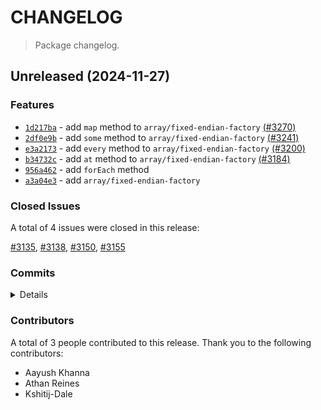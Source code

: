 # CHANGELOG

> Package changelog.

<section class="release" id="unreleased">

## Unreleased (2024-11-27)

<section class="features">

### Features

-   [`1d217ba`](https://github.com/stdlib-js/stdlib/commit/1d217bad1d35210a57d65c8be67c596815589082) - add `map` method to `array/fixed-endian-factory` [(#3270)](https://github.com/stdlib-js/stdlib/pull/3270)
-   [`2df0e9b`](https://github.com/stdlib-js/stdlib/commit/2df0e9bb08b8ad1c573b7c2383ef39e492dd5436) - add `some` method to `array/fixed-endian-factory` [(#3241)](https://github.com/stdlib-js/stdlib/pull/3241)
-   [`e3a2173`](https://github.com/stdlib-js/stdlib/commit/e3a2173a24bd8634f333cace626fc2d71740ebd3) - add `every` method to `array/fixed-endian-factory` [(#3200)](https://github.com/stdlib-js/stdlib/pull/3200)
-   [`b34732c`](https://github.com/stdlib-js/stdlib/commit/b34732cf655db60fbc798e12952f88c3edb07eaf) - add `at` method to `array/fixed-endian-factory` [(#3184)](https://github.com/stdlib-js/stdlib/pull/3184)
-   [`956a462`](https://github.com/stdlib-js/stdlib/commit/956a4624c788689b1bca285856b987ea3aa32eb6) - add `forEach` method
-   [`a3a04e3`](https://github.com/stdlib-js/stdlib/commit/a3a04e32057b878529b86180e38ed3ae383c34ef) - add `array/fixed-endian-factory`

</section>

<!-- /.features -->

<section class="issues">

### Closed Issues

A total of 4 issues were closed in this release:

[#3135](https://github.com/stdlib-js/stdlib/issues/3135), [#3138](https://github.com/stdlib-js/stdlib/issues/3138), [#3150](https://github.com/stdlib-js/stdlib/issues/3150), [#3155](https://github.com/stdlib-js/stdlib/issues/3155)

</section>

<!-- /.issues -->

<section class="commits">

### Commits

<details>

-   [`1d217ba`](https://github.com/stdlib-js/stdlib/commit/1d217bad1d35210a57d65c8be67c596815589082) - **feat:** add `map` method to `array/fixed-endian-factory` [(#3270)](https://github.com/stdlib-js/stdlib/pull/3270) _(by Aayush Khanna, Athan Reines)_
-   [`2df0e9b`](https://github.com/stdlib-js/stdlib/commit/2df0e9bb08b8ad1c573b7c2383ef39e492dd5436) - **feat:** add `some` method to `array/fixed-endian-factory` [(#3241)](https://github.com/stdlib-js/stdlib/pull/3241) _(by Kshitij-Dale, Athan Reines)_
-   [`abb0dc3`](https://github.com/stdlib-js/stdlib/commit/abb0dc38783210623e67f19a5bb95b3998f75ff7) - **docs:** update examples and descriptions _(by Athan Reines)_
-   [`95d0bbc`](https://github.com/stdlib-js/stdlib/commit/95d0bbc4b76c57dba4b4edd343dcd046490d4a51) - **bench:** test for primitive value _(by Athan Reines)_
-   [`e3a2173`](https://github.com/stdlib-js/stdlib/commit/e3a2173a24bd8634f333cace626fc2d71740ebd3) - **feat:** add `every` method to `array/fixed-endian-factory` [(#3200)](https://github.com/stdlib-js/stdlib/pull/3200) _(by Aayush Khanna, Athan Reines)_
-   [`b34732c`](https://github.com/stdlib-js/stdlib/commit/b34732cf655db60fbc798e12952f88c3edb07eaf) - **feat:** add `at` method to `array/fixed-endian-factory` [(#3184)](https://github.com/stdlib-js/stdlib/pull/3184) _(by Aayush Khanna, Athan Reines)_
-   [`956a462`](https://github.com/stdlib-js/stdlib/commit/956a4624c788689b1bca285856b987ea3aa32eb6) - **feat:** add `forEach` method _(by Athan Reines)_
-   [`b9f3b77`](https://github.com/stdlib-js/stdlib/commit/b9f3b776e5f3d426629b77206b682836fe6b390f) - **refactor:** reduce string literals _(by Athan Reines)_
-   [`17fa3d2`](https://github.com/stdlib-js/stdlib/commit/17fa3d277b28d85634444424f2af75edf60ab030) - **docs:** fix example _(by Athan Reines)_
-   [`a3a04e3`](https://github.com/stdlib-js/stdlib/commit/a3a04e32057b878529b86180e38ed3ae383c34ef) - **feat:** add `array/fixed-endian-factory` _(by Athan Reines)_

</details>

</section>

<!-- /.commits -->

<section class="contributors">

### Contributors

A total of 3 people contributed to this release. Thank you to the following contributors:

-   Aayush Khanna
-   Athan Reines
-   Kshitij-Dale

</section>

<!-- /.contributors -->

</section>

<!-- /.release -->

